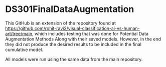 # DS301FinalDataAugmentation

This GitHub is an extension of the repository found at https://github.com/rohit-ravi2/visual-classification-ai-vs-human-art/tree/main, which includes testing that was done for Potential Data Augmentation Methods Along with their saved models. However, in the end they did not produce the desired results to be included in the final cumulative model.

All models were run using the same data from the main repository.
